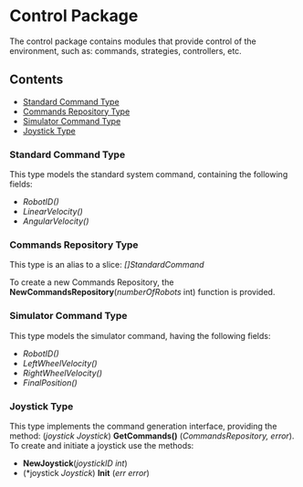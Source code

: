# Control Package

The control package contains modules that provide control of the environment, such as: commands, strategies, controllers, etc.

## Contents

- [Standard Command Type](#stdcmd)
- [Commands Repository Type](#cmdrepo)
- [Simulator Command Type](#slrcmd)
- [Joystick Type](#joystick)

<a name="stdcmd"></a>

### Standard Command Type

This type models the standard system command, containing the following fields:

- *RobotID()*
- *LinearVelocity()*
- *AngularVelocity()*

<a name="cmdrepo"></a>

### Commands Repository Type

This type is an alias to a slice: *[]StandardCommand*

To create a new Commands Repository, the **NewCommandsRepository**(*numberOfRobots* int) function is provided.

<a name="slrcmd"></a>

### Simulator Command Type

This type models the simulator command, having the following fields:

- *RobotID()*
- *LeftWheelVelocity()*
- *RightWheelVelocity()*
- *FinalPosition()*

### Joystick Type

This type implements the command generation interface, providing the method: (*joystick Joystick*) **GetCommands()** (*CommandsRepository, error*).
To create and initiate a joystick use the methods:

- **NewJoystick**(*joystickID int*)
- (*joystick *Joystick*) **Init** (*err error*)